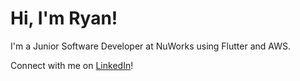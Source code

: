 

<!--
**ryanlalchand/ryanlalchand** is a ✨ _special_ ✨ repository because its `README.md` (this file) appears on your GitHub profile.

Here are some ideas to get you started:

- 🔭 I’m currently working on ...
- 🌱 I’m currently learning ...
- 👯 I’m looking to collaborate on ...
- 🤔 I’m looking for help with ...
- 💬 Ask me about ...
- 📫 How to reach me: ...
- 😄 Pronouns: ...
- ⚡ Fun fact: ...
-->

# Hi, I'm Ryan!

I'm a Junior Software Developer at NuWorks using Flutter and AWS. 

Connect with me on [LinkedIn](https://linkedin.com/in/ryanlalchand)!

<div data-iframe-width="150" data-iframe-height="270" data-share-badge-id="9188ad54-69d5-4fa0-8097-2b0903030b29" data-share-badge-host="https://www.credly.com"></div><script type="text/javascript" async src="//cdn.credly.com/assets/utilities/embed.js"></script>
